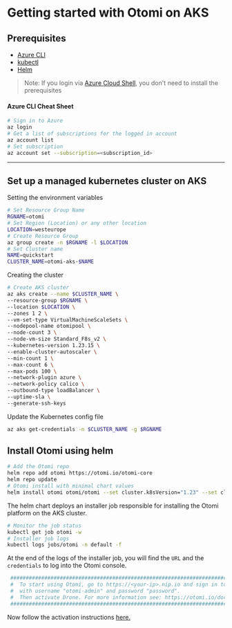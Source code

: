 # Getting started with Otomi on AKS

## Prerequisites

- [Azure CLI](https://docs.microsoft.com/en-us/cli/azure/install-azure-cli)
- [kubectl](https://kubernetes.io/docs/tasks/tools/)
- [Helm](https://kubernetes.io/docs/tasks/tools/)

>Note: If you login via [Azure Cloud Shell]( https://shell.azure.com), you don't need to install the prerequisites

#### Azure CLI Cheat Sheet

```bash
# Sign in to Azure
az login
# Get a list of subscriptions for the logged in account
az account list
# Set subscription
az account set --subscription=<subscription_id>
```

---
## Set up a managed kubernetes cluster on AKS

Setting the environment variables
```bash
# Set Resource Group Name 
RGNAME=otomi
# Set Region (Location) or any other location
LOCATION=westeurope
# Create Resource Group
az group create -n $RGNAME -l $LOCATION
# Set Cluster name
NAME=quickstart
CLUSTER_NAME=otomi-aks-$NAME
```

Creating the cluster

```bash
# Create AKS cluster
az aks create --name $CLUSTER_NAME \
--resource-group $RGNAME \
--location $LOCATION \
--zones 1 2 \
--vm-set-type VirtualMachineScaleSets \
--nodepool-name otomipool \
--node-count 3 \
--node-vm-size Standard_F8s_v2 \
--kubernetes-version 1.23.15 \
--enable-cluster-autoscaler \
--min-count 1 \
--max-count 6 \
--max-pods 100 \
--network-plugin azure \
--network-policy calico \
--outbound-type loadBalancer \
--uptime-sla \
--generate-ssh-keys
```

Update the Kubernetes config file

```bash
az aks get-credentials -n $CLUSTER_NAME -g $RGNAME
```

## Install Otomi using helm

```bash
# Add the Otomi repo
helm repo add otomi https://otomi.io/otomi-core 
helm repo update
# Otomi install with minimal chart values
helm install otomi otomi/otomi --set cluster.k8sVersion="1.23" --set cluster.name=$CLUSTER_NAME --set cluster.provider=azure
```

The helm chart deploys an installer job responsible for installing the Otomi platform on the AKS cluster.

```bash
# Monitor the job status
kubectl get job otomi -w
# Installer job logs
kubectl logs jobs/otomi -n default -f
```

At the end of the logs of the installer job, you will find the `URL` and the `credentials` to log into the Otomi console.

```bash
 ########################################################################################                                      
 #  To start using Otomi, go to https://<your-ip>.nip.io and sign in to the web console 
 #  with username "otomi-admin" and password "password".
 #  Then activate Drone. For more information see: https://otomi.io/docs/get-started/activation
 ########################################################################################
```

Now follow the activation instructions [here.](https:otomi.io/docs/get-started/activation)
